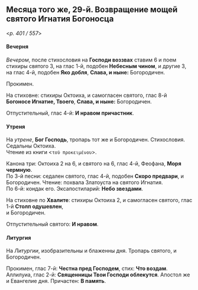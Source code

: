 
## Месяца того же, 29-й. Возвращение мощей святого Игнатия Богоносца  

<*p. 401 / 557*>

#### Вечерня

*Вечером*, после стихословия на **Господи воззвах** ставим 6 и поем стихиры святого 3, 
на глас 1-й, подобен **Небесным чином**, и другие 3, на глас 4-й, подобен **Яко добля**, 
**Слава, и ныне:** Богородичен.   

Прокимен. 

На стиховне: стихиры Октоиха, и самогласен святого, глас 8-й **Богоносе Игнатие, Твоего**, 
**Слава, и ныне:** Богородичен.  

Отпустительный, глас 4-й: **И нравом причастник**. 

#### Утреня

На *утрене*, **Бог Господь**, тропарь тот же и Богородичен. Стихословия. Седальны Октоиха.  
Чтение из книги <`τοῦ προκειμένου`>. 

Канона три: Октоиха 2 на 6, и святого на 6, глас 4-й, Феофана, **Моря чермную**.    
По 3-й песни: седален святого, глас 4-й, подобен **Скоро предвари**, и Богородичен. 
Чтение: похвала Златоуста на святого Игнатия.  
По 6-й: кондак его.
Эксапостиларий: **Небо звездами**. 

На стиховне по **Хвалите**: стихиры Октоиха 2, и самогласен святого, глас 1-й **Столп одушевлен**,  
и Богородичен. 

Отпустительный святого: **И нравом**. 

#### Литургия

На *Литургии*, изобразительны и блаженны дня. 
Тропарь святого, и Богородичен. 

Прокимен, глас 7-й: **Честна пред Господем**, стих: **Что воздам**.
Аллилуиа, глас 2-й: **Священницы Твои Господи облекутся**. 
Апостол же и Евангелие дня. 
Причастен: **В память**. 
